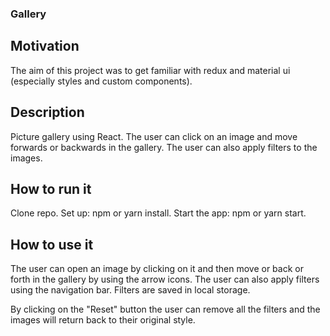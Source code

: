 ### Gallery 

## Motivation

The aim of this project was to get familiar with redux and material ui (especially styles and custom components).

## Description

Picture gallery using React. The user can click on an image and move forwards or backwards in the gallery. The user can also apply filters to the images. 

## How to run it 

Clone repo. Set up: npm or yarn install. Start the app: npm or yarn start. 

## How to use it

The user can open an image by clicking on it and then move or back or forth in the gallery by using the arrow icons. 
The user can also apply filters using the navigation bar. Filters are 
saved in local storage. 

By clicking on the "Reset" button the user can remove all the filters and the images will return back to their original style. 

